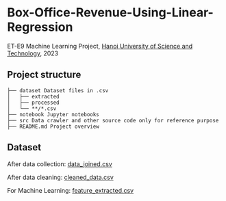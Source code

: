 # Box-Office-Revenue-Using-Linear-Regression

ET-E9 Machine Learning Project, [Hanoi University of Science and Technology](https://hust.edu.vn/), 2023

## Project structure

```
├── dataset Dataset files in .csv
│   ├── extracted
│   ├── processed
│   └── **/*.csv
├── notebook Jupyter notebooks
├── src Data crawler and other source code only for reference purpose
├── README.md Project overview
```

## Dataset

After data collection: [data_joined.csv](./dataset/data_joined.csv)

After data cleaning: [cleaned_data.csv](./dataset/processed/cleaned_data.csv)

For Machine Learning: [feature_extracted.csv](./dataset/extracted/feature_extracted.csv)
